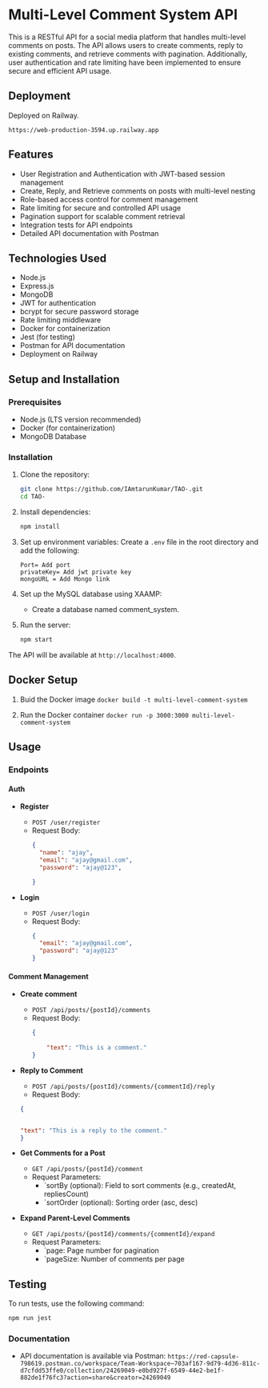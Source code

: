 # Multi-Level Comment System API

This is a RESTful API for a social media platform that handles multi-level comments on posts. The API allows users to create comments, reply to existing comments, and retrieve comments with pagination. Additionally, user authentication and rate limiting have been implemented to ensure secure and efficient API usage.

## Deployment
 Deployed on Railway.
 
 ```https://web-production-3594.up.railway.app```

 
## Features

- User Registration and Authentication with JWT-based session management
- Create, Reply, and Retrieve comments on posts with multi-level nesting
- Role-based access control for comment management
- Rate limiting for secure and controlled API usage
- Pagination support for scalable comment retrieval
- Integration tests for API endpoints
- Detailed API documentation with Postman

## Technologies Used

- Node.js
- Express.js
- MongoDB
- JWT for authentication
- bcrypt for secure password storage
- Rate limiting middleware
- Docker for containerization
- Jest (for testing)
- Postman for API documentation
- Deployment on Railway

## Setup and Installation

### Prerequisites

- Node.js (LTS version recommended)
- Docker (for containerization)
- MongoDB Database

### Installation

1. Clone the repository:
    ```sh
    git clone https://github.com/IAmtarunKumar/TAO-.git
    cd TAO-
    ```

2. Install dependencies:
    ```sh
    npm install
    ```

3. Set up environment variables:
    Create a `.env` file in the root directory and add the following:
    ```env
    Port= Add port
    privateKey= Add jwt private key
    mongoURL = Add Mongo link
    
    ```

4. Set up the MySQL database using XAAMP:
   - Create a database named comment_system.


5. Run the server:
    ```sh
    npm start
    ```

The API will be available at `http://localhost:4000`.


## Docker Setup

1. Buid the Docker image
```docker build -t multi-level-comment-system```

2. Run the Docker container
```docker run -p 3000:3000 multi-level-comment-system```





## Usage

### Endpoints

#### Auth

- **Register**
  - `POST /user/register`
  - Request Body:
    ```json
    {
      "name": "ajay",
      "email": "ajay@gmail.com",
      "password": "ajay@123",

    }
    ```

- **Login**
  - `POST /user/login`
  - Request Body:
    ```json
    {
      "email": "ajay@gmail.com",
      "password": "ajay@123"
    }
    ```







#### Comment Management



- **Create comment** 
  - `POST /api/posts/{postId}/comments`
  - Request Body:
    ```json
    {
     
        "text": "This is a comment."
    }
    ```

- **Reply to Comment** 
  - `POST /api/posts/{postId}/comments/{commentId}/reply`
   - Request Body:
    ```json
    {
    
 
  "text": "This is a reply to the comment."
    }
    ```


- **Get Comments for a Post** 
  - `GET /api/posts/{postId}/comment`
  - Request Parameters:
    - `sortBy (optional): Field to sort comments (e.g., createdAt, repliesCount)
    - `sortOrder (optional): Sorting order (asc, desc)

- **Expand Parent-Level Comments** 
  - `GET /api/posts/{postId}/comments/{commentId}/expand`
  - Request Parameters:
    - `page: Page number for pagination
    - `pageSize: Number of comments per page



## Testing

To run tests, use the following command:
```sh
npm run jest
```

### Documentation

- API documentation is available via Postman:
`https://red-capsule-798619.postman.co/workspace/Team-Workspace~703af167-9d79-4d36-811c-d7cfdd53ffe0/collection/24269049-e0bd927f-6549-44e2-be1f-882de1f76fc3?action=share&creator=24269049`


